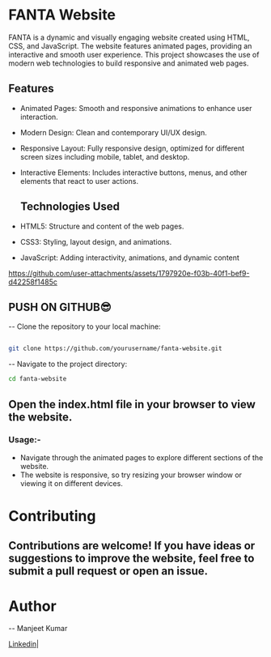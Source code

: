 # FANTA Website

FANTA is a dynamic and visually engaging website created using HTML, CSS, and JavaScript. The website features animated pages, providing an interactive and smooth user experience. This project showcases the use of modern web technologies to build responsive and animated web pages.

## Features
- Animated Pages: Smooth and responsive animations to enhance user interaction.
- Modern Design: Clean and contemporary UI/UX design.
- Responsive Layout: Fully responsive design, optimized for different screen sizes including mobile, tablet, and desktop.
- Interactive Elements: Includes interactive buttons, menus, and other elements that react to user actions.

  ## Technologies Used
- HTML5: Structure and content of the web pages.
- CSS3: Styling, layout design, and animations.
- JavaScript: Adding interactivity, animations, and dynamic content





https://github.com/user-attachments/assets/1797920e-f03b-40f1-bef9-d42258f1485c





  ## PUSH ON GITHUB😎

-- Clone the repository to your local machine:
```sh

git clone https://github.com/yourusername/fanta-website.git

```

-- Navigate to the project directory:
```sh
cd fanta-website

```

## Open the index.html file in your browser to view the website.

### Usage:- 
- Navigate through the animated pages to explore different sections of the website.
- The website is responsive, so try resizing your browser window or viewing it on different devices.



# Contributing
## Contributions are welcome! If you have ideas or suggestions to improve the website, feel free to submit a pull request or open an issue.

# Author
-- Manjeet Kumar

 [Linkedin](https://www.linkedin.com/in/manjeetdeveloper2022/)|
 



